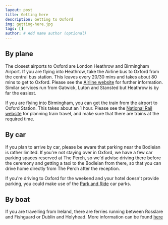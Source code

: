 ```yaml
---
layout: post
title: Getting here
description: Getting to Oxford
img: getting-here.jpg
tags: []
author: # Add name author (optional)
---
```



## By plane

The closest airports to Oxford are London Heathrow and Birmingham Airport. If
you are flying into Heathrow, take the Airline bus to Oxford from the central bus station. 
This leaves every 20/30 mins and takes about 80 mins to get to
Oxford. Please see the [Airline website](https://airline.oxfordbus.co.uk/timetables/airline-heathrow) 
for further information. Similar services run from Gatwick, 
Luton and Stansted but Heathrow is by far the easiest.

If you are flying into Birmingham, you can get the train from the airport to Oxford
Station. This takes about an 1 hour. 
Please see the [National Rail website](http://www.nationalrail.co.uk)
for planning train travel, and make sure that there are trains at the 
required time.

## By car

If you plan to arrive by car, please be aware that parking near
the Bodleian is rather limited. If you're not staying over in Oxford, we have a
few car parking spaces reserved at The Perch, so we'd advise driving there
before the ceremony and getting a taxi to the Bodleian from there, so that you
can drive home directly from The Perch after the reception.

If you're driving to Oxford for the weekend and your hotel doesn't provide
parking, you could make use of the 
[Park and Ride](https://www.oxfordshire.gov.uk/cms/public-site/park-and-ride) 
car parks.

## By boat

If you are travelling from Ireland, there are ferries running between  Rosslare and Fishguard 
or Dublin and Holyhead. 
More information can be found [here](https://www.directferries.co.uk/ireland.htm)
